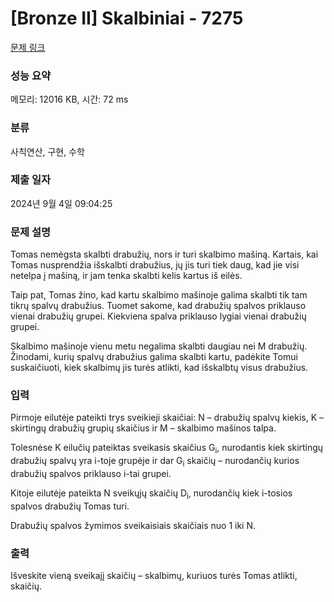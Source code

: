 # [Bronze II] Skalbiniai - 7275 

[문제 링크](https://www.acmicpc.net/problem/7275) 

### 성능 요약

메모리: 12016 KB, 시간: 72 ms

### 분류

사칙연산, 구현, 수학

### 제출 일자

2024년 9월 4일 09:04:25

### 문제 설명

<p>Tomas nemėgsta skalbti drabužių, nors ir turi skalbimo mašiną. Kartais, kai Tomas nusprendžia išskalbti drabužius, jų jis turi tiek daug, kad jie visi netelpa į mašiną, ir jam tenka skalbti kelis kartus iš eilės.</p>

<p>Taip pat, Tomas žino, kad kartu skalbimo mašinoje galima skalbti tik tam tikrų spalvų drabužius. Tuomet sakome, kad drabužių spalvos priklauso vienai drabužių grupei. Kiekviena spalva priklauso lygiai vienai drabužių grupei.</p>

<p>Skalbimo mašinoje vienu metu negalima skalbti daugiau nei M drabužių. Žinodami, kurių spalvų drabužius galima skalbti kartu, padėkite Tomui suskaičiuoti, kiek skalbimų jis turės atlikti, kad išskalbtų visus drabužius.</p>

### 입력 

 <p>Pirmoje eilutėje pateikti trys sveikieji skaičiai: N – drabužių spalvų kiekis, K – skirtingų drabužių grupių skaičius ir M – skalbimo mašinos talpa.</p>

<p>Tolesnėse K eilučių pateiktas sveikasis skaičius G<sub>i</sub>, nurodantis kiek skirtingų drabužių spalvų yra i-toje grupėje ir dar G<sub>i</sub> skaičių – nurodančių kurios drabužių spalvos priklauso i-tai grupei.</p>

<p>Kitoje eilutėje pateikta N sveikųjų skaičių D<sub>i</sub>, nurodančių kiek i-tosios spalvos drabužių Tomas turi.</p>

<p>Drabužių spalvos žymimos sveikaisiais skaičiais nuo 1 iki N.</p>

### 출력 

 <p>Išveskite vieną sveikajį skaičių – skalbimų, kuriuos turės Tomas atlikti, skaičių.</p>

